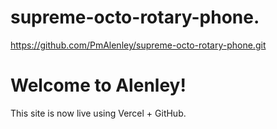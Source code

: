# supreme-octo-rotary-phone.
https://github.com/PmAlenley/supreme-octo-rotary-phone.git
<!DOCTYPE html>
<html lang="en">
<head>
  <meta charset="UTF-8" />
  <meta name="viewport" content="width=device-width, initial-scale=1.0" />
  <title>Alenley Property Management</title>
</head>
<body>
  <h1>Welcome to Alenley!</h1>
  <p>This site is now live using Vercel + GitHub.</p>
</body>
</html>
